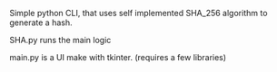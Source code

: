 Simple python CLI, that uses self implemented SHA_256 algorithm to generate a hash.

SHA.py runs the main logic

main.py is a UI make with tkinter. (requires a few libraries)
